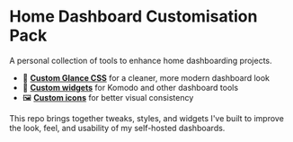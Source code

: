 # Home Dashboard Customisation Pack

A personal collection of tools to enhance home dashboarding projects.

- 🎨 [**Custom Glance CSS**](https://github.com/stonkage/fantastic-broccoli/tree/main/Glance) for a cleaner, more modern dashboard look
- 🧩 [**Custom widgets**](https://github.com/stonkage/fantastic-broccoli/tree/main/Komodo) for Komodo and other dashboard tools
- 🖼️ [**Custom icons**](https://github.com/stonkage/fantastic-broccoli/tree/main/icons) for better visual consistency

This repo brings together tweaks, styles, and widgets I've built to improve the look, feel, and usability of my self-hosted dashboards.

